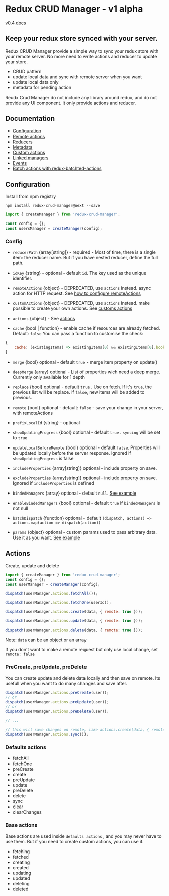 Redux CRUD Manager - v1 alpha
===================

[v0.4 docs](docs/v0.4/README.md)

## Keep your redux store synced with your server.

Redux CRUD Manager provide a simple way to sync your redux store with your remote server.
No more need to write actions and reducer to update your store. 

* CRUD pattern
* update local data and sync with remote server when you want
* update local data only
* metadata for pending action

Reudx Crud Manager do not include any library around redux, and do not provide any UI component. It only provide actions and reducer.

## Documentation

* [Configuration](#configuration)
* [Remote actions](docs/v1/remote-actions.md)
* [Reducers](docs/v1/reducer.md)
* [Metadata](docs/v1/metadata.md)
* [Custom actions](docs/v1/custom-actions.md)
* [Linked managers](docs/v1/linked-managers.md)
* [Events](docs/v1/events.md)
* [Batch actions with redux-batchted-actions](https://gist.github.com/GuillaumeJasmin/3956fb03becdba50dc18ab9a721b9793)

## Configuration

Install from npm registry
```
npm install redux-crud-manager@next --save
```

<a id="configuration"></a>

```js
import { createManager } from 'redux-crud-manager';

const config = {};
const usersManager = createManager(config);
```

### Config


* `reducerPath` {array[string]} - required - Most of time, there is a single item: the reducer name. But if you have nested reducer, define the full path.

* `idKey` {string} - optional - default `id`. The key used as the unique identifier.

* `remoteActions`  {object} - DEPRECATED, use `actions` instead. async action for HTTP request. See [how to configure remoteActions](docs/v1/remote-actions.md)


* `customActions` {object} - DEPRECATED, use `actions` instead. make possible to create your own actions. See [customs actions](docs/v1//custom-actions.md)


* `actions` {object} - See [actions](docs/v1//actions.md)


* `cache` {bool | function} - enable cache if resources are already fetched. Default: `false`
You can pass a function to customise the check:
```js
{
    cache: (existingItems) => existingItems[0] && existingItems[0].bookId === someBookId
}
```


* `merge` {bool} optional - default `true` - merge item property on update()


* `deepMerge` {array} optional - List of properties wich need a deep merge. Currently only available for 1 depth


* `replace` {bool} optional - default `true` . Use on fetch. If it's `true`, the previous list will be replace. if `false`, new items will be added to previous.


* `remote` {bool} optional - default: `false` - save your change in your server, with remoteActions


* `prefixLocalId` {string} - optional


* `showUpdatingProgress` {bool} optional - default `true` . `syncing` will be set to `true`


* `updateLocalBeforeRemote` {bool} optional - default `false`. Properties will be updated locally before the server response. Ignored if `showUpdatingProgress` is false


* `includeProperties` {array[string]} optional - include property on save.


* `excludeProperties` {array[string]} optional - include property on save. Ignored if `includeProperties` is defined


* `bindedManagers` {array} optional - default `null`. [See example](docs/v1/linked-managers.md)


* `enableBindedManagers` {bool} optional - default `true` if `bindedManagers` is not null 


* `batchDispatch` {function} optional - default `(dispatch, actions) => actions.map(action => dispatch(action))`


* `params` {object} optional - custom params used to pass arbitrary data. Use it as you want. [See example](docs/v1/remote-actions.md#custom-params)


## Actions
Create, update and delete

```js
import { createManager } from 'redux-crud-manager';
const config = {};
const userManager = createManager(config);

dispatch(userManager.actions.fetchAll());

dispatch(userManager.actions.fetchOne(userId));

dispatch(userManager.actions.create(data, { remote: true }));

dispatch(userManager.actions.update(data, { remote: true }));

dispatch(userManager.actions.delete(data, { remote: true }));
```

Note: `data` can be an object or an array

If you don't want to make a remote request but only use local change, set `remote: false`

### PreCreate, preUpdate, preDelete

You can create update and delete data locally and then save on remote.
Its usefull when you want to do many changes and save after.

```js
dispatch(userManager.actions.preCreate(user));
// or
dispatch(userManager.actions.preUpdate(user));
// or
dispatch(userManager.actions.preDelete(user));

// ...

// this will save changes on remote, like actions.create(data, { remote: true })
dispatch(userManager.actions.sync());

```

### Defaults actions
* fetchAll
* fetchOne
* preCreate
* create
* preUpdate
* update
* preDelete
* delete
* sync
* clear
* clearChanges

### Base actions

Base actions are used inside `defaults actions` , and you may never have to use them. But if you need to create custom actions, you can use it.

* fetching
* fetched
* creating
* created
* updating
* updated
* deleting
* deleted
